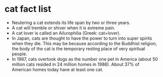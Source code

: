 # cat fact list

- Neutering a cat extends its life span by two or three years.
- A cat will tremble or shiver when it is extreme pain.
- A cat lover is called an Ailurophilia (Greek: cat+lover).
- In Japan, cats are thought to have the power to turn into super spirits when they die. This may be because according to the Buddhist religion, the body of the cat is the temporary resting place of very spiritual people.
- In 1987, cats overtook dogs as the number one pet in America (about 50 million cats resided in 24 million homes in 1986). About 37% of American homes today have at least one cat.